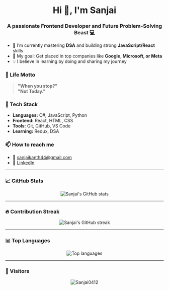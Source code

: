 <h1 align="center">Hi 👋, I'm Sanjai</h1>
<h3 align="center">A passionate Frontend Developer and Future Problem-Solving Beast 💻</h3>

- 🌱 I’m currently mastering **DSA** and building strong **JavaScript/React** skills  
- 🎯 My goal: Get placed in top companies like **Google, Microsoft, or Meta**  
- 💡 I believe in learning by doing and sharing my journey

### 💬 Life Motto
> **"When you stop?"**  
> **"Not Today."**

### 🚀 Tech Stack
- **Languages:** C#, JavaScript, Python 
- **Frontend:** React, HTML, CSS  
- **Tools:** Git, GitHub, VS Code  
- **Learning:** Redux, DSA

### 📫 How to reach me
- 📧 sanjaikanth44@gmail.com 
- 💼 [LinkedIn](https://www.linkedin.com/in/sanjaikanth-t-62831a281/)


---

### 📈 GitHub Stats

<p align="center">
  <img src="https://github-readme-stats.vercel.app/api?username=Sanjai0412&show_icons=true&theme=radical" alt="Sanjai's GitHub stats" />
</p>

---

### 🔥 Contribution Streak

<p align="center">
  <img src="https://github-readme-streak-stats.herokuapp.com/?user=Sanjai0412&theme=radical" alt="Sanjai's GitHub streak" />
</p>

---

### 📊 Top Languages

<p align="center">
  <img src="https://github-readme-stats.vercel.app/api/top-langs/?username=Sanjai0412&layout=compact&theme=radical" alt="Top languages" />
</p>

---

### 👀 Visitors

<p align="center">
  <img src="https://komarev.com/ghpvc/?username=Sanjai0412&label=Profile%20views&color=0e75b6&style=flat" alt="Sanjai0412" />
</p>


